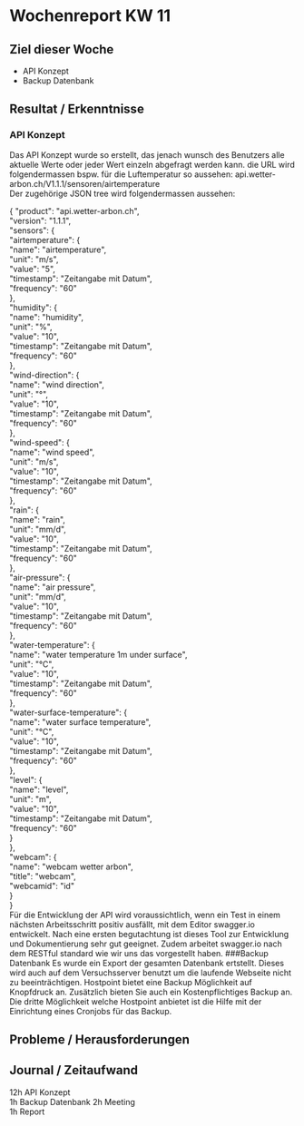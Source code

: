 # Wochenreport KW 11

## Ziel dieser Woche
* API Konzept
* Backup Datenbank
## Resultat / Erkenntnisse
### API Konzept
Das API Konzept wurde so erstellt, das jenach wunsch des Benutzers alle aktuelle Werte oder jeder Wert einzeln abgefragt werden kann. die URL wird folgendermassen bspw. für die Luftemperatur so aussehen: api.wetter-arbon.ch/V1.1.1/sensoren/airtemperature  
Der zugehörige JSON tree wird folgendermassen aussehen:  

{
  "product": "api.wetter-arbon.ch",  
  "version": "1.1.1",  
  "sensors": {  
    "airtemperature": {  
      "name": "airtemperature",  
      "unit": "m/s",  
      "value": "5",  
      "timestamp": "Zeitangabe mit Datum",  
      "frequency": "60"  
    },  
    "humidity": {  
      "name": "humidity",  
      "unit": "%",  
      "value": "10",  
      "timestamp": "Zeitangabe mit Datum",  
      "frequency": "60"  
    },  
    "wind-direction": {  
      "name": "wind direction",  
      "unit": "°",  
      "value": "10",  
      "timestamp": "Zeitangabe mit Datum",  
      "frequency": "60"  
    },  
    "wind-speed": {  
      "name": "wind speed",  
      "unit": "m/s",  
      "value": "10",  
      "timestamp": "Zeitangabe mit Datum",  
      "frequency": "60"  
    },  
    "rain": {  
      "name": "rain",  
      "unit": "mm/d",  
      "value": "10",  
      "timestamp": "Zeitangabe mit Datum",  
      "frequency": "60"  
    },  
    "air-pressure": {  
      "name": "air pressure",  
      "unit": "mm/d",  
      "value": "10",  
      "timestamp": "Zeitangabe mit Datum",  
      "frequency": "60"  
    },  
    "water-temperature": {  
      "name": "water temperature 1m under surface",  
      "unit": "°C",  
      "value": "10",  
      "timestamp": "Zeitangabe mit Datum",  
      "frequency": "60"  
    },  
    "water-surface-temperature": {  
      "name": "water surface temperature",  
      "unit": "°C",  
      "value": "10",  
      "timestamp": "Zeitangabe mit Datum",  
      "frequency": "60"  
    },  
    "level": {  
      "name": "level",  
      "unit": "m",  
      "value": "10",  
      "timestamp": "Zeitangabe mit Datum",  
      "frequency": "60"  
    }  
  },  
  "webcam": {  
    "name": "webcam wetter arbon",  
    "title": "webcam",  
    "webcamid": "id"  
  }  
}  
Für die Entwicklung der API wird voraussichtlich, wenn ein Test in einem nächsten Arbeitsschritt positiv ausfällt, mit dem Editor swagger.io entwickelt. Nach eine ersten begutachtung ist dieses Tool zur Entwicklung und Dokumentierung sehr gut geeignet. Zudem arbeitet swagger.io nach dem RESTful standard wie wir uns das vorgestellt haben.
###Backup Datenbank
Es wurde ein Export der gesamten Datenbank ertstellt. Dieses wird auch auf dem Versuchsserver benutzt um die laufende Webseite nicht zu beeinträchtigen. Hostpoint bietet eine Backup Möglichkeit auf Knopfdruck an. Zusätzlich bieten Sie auch ein Kostenpflichtiges Backup an. Die dritte Möglichkeit welche Hostpoint anbietet ist die Hilfe mit der Einrichtung eines Cronjobs für das Backup.


## Probleme / Herausforderungen

## Journal / Zeitaufwand
12h API Konzept  
1h Backup Datenbank
2h Meeting  
1h Report
